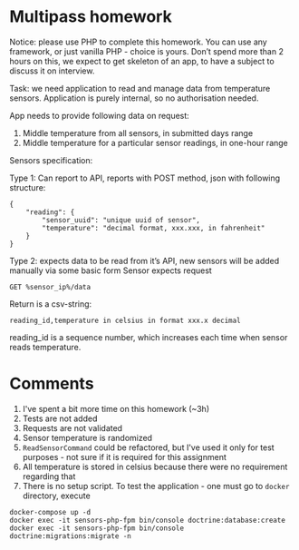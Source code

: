 # Multipass homework

Notice: please use PHP to complete this homework. You can use any framework, or just vanilla PHP - choice is yours. Don’t spend more than 2 hours on this, we expect to get skeleton of an app, to have a subject to discuss it on interview.

Task: we need application to read and manage data from temperature sensors.
Application is purely internal, so no authorisation needed.

App needs to provide following data on request:
1) Middle temperature from all sensors, in submitted days range
2) Middle temperature for a particular sensor readings, in one-hour range

Sensors specification:

Type 1: Can report to API, reports with POST method, json with following structure:
```
{
    "reading": {
        "sensor_uuid": "unique uuid of sensor",
        "temperature": "decimal format, xxx.xxx, in fahrenheit"
    }
}
```

Type 2: expects data to be read from it’s API, new sensors will be added manually via some basic form
Sensor expects request
```
GET %sensor_ip%/data
```

Return is a csv-string:
```
reading_id,temperature in celsius in format xxx.x decimal
```
reading_id is a sequence number, which increases each time when sensor reads temperature.

# Comments
1. I've spent a bit more time on this homework (~3h)
2. Tests are not added
3. Requests are not validated
4. Sensor temperature is randomized
5. `ReadSensorCommand` could be refactored, but I've used it only for test purposes - not sure if it is required for this assignment
6. All temperature is stored in celsius because there were no requirement regarding that
7. There is no setup script. To test the application - one must go to `docker` directory, execute
```
docker-compose up -d
docker exec -it sensors-php-fpm bin/console doctrine:database:create
docker exec -it sensors-php-fpm bin/console doctrine:migrations:migrate -n
```

